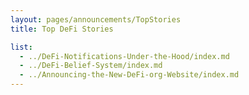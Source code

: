 ```yaml
---
layout: pages/announcements/TopStories
title: Top DeFi Stories

list:
  - ../DeFi-Notifications-Under-the-Hood/index.md
  - ../DeFi-Belief-System/index.md
  - ../Announcing-the-New-DeFi-org-Website/index.md
---
```

